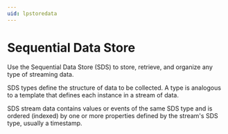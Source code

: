 ```yaml
---
uid: lpstoredata
---
```


# Sequential Data Store

Use the Sequential Data Store (SDS) to store, retrieve, and organize any type of streaming data. <!-- Angela Flores 6/10/21 - There is a logic jump from this sentence to the next sentence. There should be a connecting sentence that connects Types and Streams to SDS. Also what does "streaming data" or "data stream"? Suggested:  The Sequential Data Store (SDS) is streaming data storage that is optimized for storing sequential data, usually time-series, but can store anything that is indexed by an ordered sequence. Use the Sequential Data Store (SDS) to store, retrieve, and organize any type of streaming data. An SDS type defines the shape of a single measured event or object. A type gives structure to the data. For example, if you measure three things from a device at the same time such as longitute, latitude, and speed, then those three properties need to be included in the type. An SDS stream is a collection of ordered events, or a series of events, where each event is an instance of the type. -->

SDS types define the structure of data to be collected. A type is analogous to a template that defines each instance in a stream of data.

SDS stream data contains values or events of the same SDS type and is ordered (indexed) by one or more properties defined by the stream's SDS type, usually a timestamp. <!-- Angela Flores 6/10/21 The sentence above still has multiple instances of passive voice and is very difficult to understand. -->
